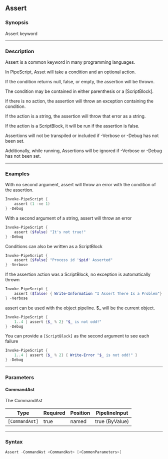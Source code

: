 Assert
------




### Synopsis
Assert keyword



---


### Description

Assert is a common keyword in many programming languages.

In PipeScript, Asset will take a condition and an optional action.

If the condition returns null, false, or empty, the assertion will be thrown.

The condition may be contained in either parenthesis or a [ScriptBlock].

If there is no action, the assertion will throw an exception containing the condition.

If the action is a string, the assertion will throw that error as a string.

If the action is a ScriptBlock, it will be run if the assertion is false.

Assertions will not be transpiled or included if -Verbose or -Debug has not been set.

Additionally, while running, Assertions will be ignored if -Verbose or -Debug has not been set.



---


### Examples
With no second argument, assert will throw an error with the condition of the assertion.

```PowerShell
Invoke-PipeScript {
    assert (1 -ne 1)
} -Debug
```
With a second argument of a string, assert will throw an error

```PowerShell
Invoke-PipeScript {
    assert ($false) "It's not true!"
} -Debug
```
Conditions can also be written as a ScriptBlock

```PowerShell
Invoke-PipeScript {
    assert {$false} "Process id '$pid' Asserted"
} -Verbose
```
If the assertion action was a ScriptBlock, no exception is automatically thrown

```PowerShell
Invoke-PipeScript {
    assert ($false) { Write-Information "I Assert There Is a Problem"}
} -Verbose
```
assert can be used with the object pipeline.  $_ will be the current object.

```PowerShell
Invoke-PipeScript {
    1..4 | assert {$_ % 2} "$_ is not odd!"
} -Debug
```
You can provide a ```[ScriptBlock]``` as the second argument to see each failure

```PowerShell
Invoke-PipeScript {
    1..4 | assert {$_ % 2} { Write-Error "$_ is not odd!" }
} -Debug
```


---


### Parameters
#### **CommandAst**

The CommandAst






|Type          |Required|Position|PipelineInput |
|--------------|--------|--------|--------------|
|`[CommandAst]`|true    |named   |true (ByValue)|





---


### Syntax
```PowerShell
Assert -CommandAst <CommandAst> [<CommonParameters>]
```
